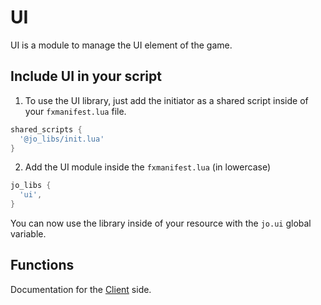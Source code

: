 # UI

UI is a module to manage the UI element of the game.

## Include UI in your script

1. To use the UI library, just add the initiator as a shared script inside of your `fxmanifest.lua` file.
```lua
shared_scripts {
  '@jo_libs/init.lua'
}
```
2. Add the UI module inside the `fxmanifest.lua` (in lowercase)
```lua
jo_libs {
  'ui',
}
```
You can now use the library inside of your resource with the `jo.ui` global variable.

## Functions

Documentation for the [Client](./client.md) side.  
